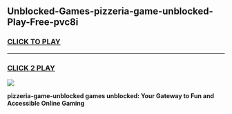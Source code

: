 
## Unblocked-Games-pizzeria-game-unblocked-Play-Free-pvc8i
<h3>
<a href="https://premium76.site?title=pizzeria-game-unblocked&ref=10A">CLICK TO PLAY</a></h3>
<hr>

<h3>
<a href="https://premium76.site?title=pizzeria-game-unblocked&ref=10A">CLICK 2 PLAY</a>
  
</h3>

<a href="https://premium76.site?title=pizzeria-game-unblocked&ref=10A"><img src="https://clearcache.store/games.png"></a>


**pizzeria-game-unblocked games unblocked: Your Gateway to Fun and Accessible Online Gaming**
